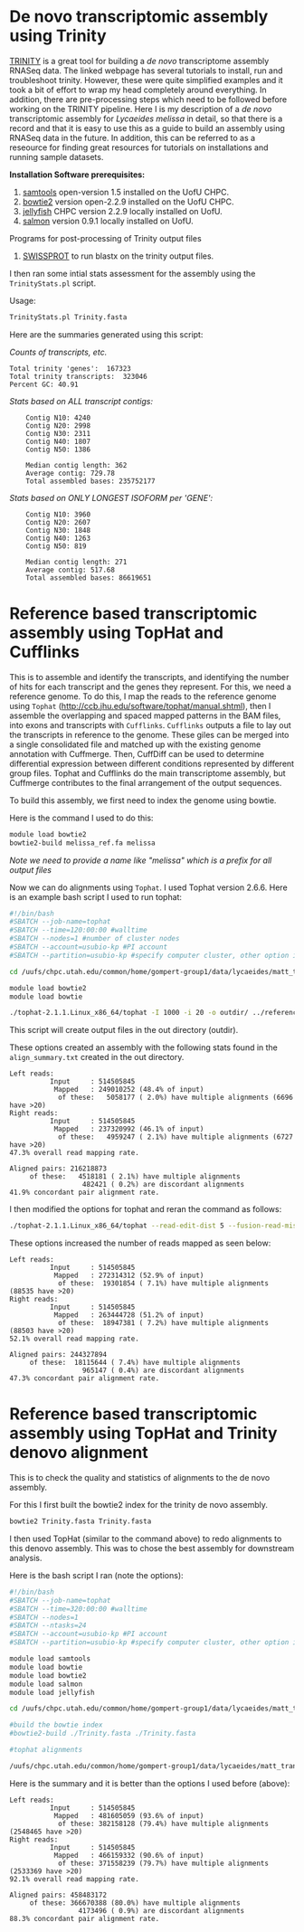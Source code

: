 # De novo transcriptomic assembly using Trinity
[TRINITY](https://github.com/trinityrnaseq/trinityrnaseq/wiki) is a great tool for building a *de novo* transcriptome assembly RNASeq data. The linked webpage has several tutorials to install, run and troubleshoot trinity. However, these were quite simplified examples and it took a bit of effort to wrap my head completely around everything. In addition, there are pre-processing steps which need to be followed before working on the TRINITY pipeline. Here I is my description of a *de novo* transcriptomic assembly for *Lycaeides melissa* in detail, so that there is a record and that it is easy to use this as a guide to build an assembly using RNASeq data in the future. In addition, this can be referred to as a reseource for finding great resources for tutorials on installations and running sample datasets. 

**Installation Software prerequisites:**
1. [samtools](http://samtools.sourceforge.net/) open-version 1.5 installed on the UofU CHPC. 
2. [bowtie2](http://bowtie-bio.sourceforge.net/bowtie2/index.shtml) version open-2.2.9 installed on the UofU CHPC.
2. [jellyfish](http://www.genome.umd.edu/jellyfish.html) CHPC version 2.2.9 locally installed on UofU.
3. [salmon](https://salmon.readthedocs.io/en/latest/salmon.html) version 0.9.1 locally installed on UofU.

Programs for post-processing of Trinity output files
1. [SWISSPROT](https://www.uniprot.org/) to run blastx on the trinity output files.

I then ran some intial stats assessment for the assembly using the `TrinityStats.pl` script.

Usage:
```bash
TrinityStats.pl Trinity.fasta
```
Here are the summaries generated using this script:

*Counts of transcripts, etc.*

~~~
Total trinity 'genes':	167323
Total trinity transcripts:	323046
Percent GC: 40.91

~~~

*Stats based on ALL transcript contigs:*

~~~
	Contig N10: 4240
	Contig N20: 2998
	Contig N30: 2311
	Contig N40: 1807
	Contig N50: 1386

	Median contig length: 362
	Average contig: 729.78
	Total assembled bases: 235752177

~~~

*Stats based on ONLY LONGEST ISOFORM per 'GENE':*

~~~
	Contig N10: 3960
	Contig N20: 2607
	Contig N30: 1848
	Contig N40: 1263
	Contig N50: 819

	Median contig length: 271
	Average contig: 517.68
	Total assembled bases: 86619651

~~~

# Reference based transcriptomic assembly using TopHat and Cufflinks
This is to assemble and identify the transcripts, and identifying the number of hits for each transcript and the genes they represent. For this, we need a reference genome. To do this, I map the reads to the reference genome using `Tophat` (http://ccb.jhu.edu/software/tophat/manual.shtml), then I assemble the overlapping and spaced mapped patterns in the BAM files, into exons and transcripts with `Cufflinks`. `Cufflinks` outputs a file to lay out the transcripts in reference to the genome. These giles can be merged into a single consolidated file and matched up with the existing genome annotation with Cuffmerge. Then, CuffDiff can be used to determine differential expression between different conditions represented by different group files. Tophat and Cufflinks do the main transcriptome assembly, but Cuffmerge contributes to the final arrangement of the output sequences.

To build this assembly, we first need to index the genome using bowtie. 

Here is the command I used to do this:

```bash
module load bowtie2
bowtie2-build melissa_ref.fa melissa
```
*Note we need to provide a name like "melissa" which is a prefix for all output files*

Now we can do alignments using `Tophat`. I used Tophat version 2.6.6. Here is an example bash script I used to run tophat:

```bash
#!/bin/bash
#SBATCH --job-name=tophat
#SBATCH --time=120:00:00 #walltime
#SBATCH --nodes=1 #number of cluster nodes
#SBATCH --account=usubio-kp #PI account
#SBATCH --partition=usubio-kp #specify computer cluster, other option is kinspeak

cd /uufs/chpc.utah.edu/common/home/gompert-group1/data/lycaeides/matt_transcriptome/tophat/

module load bowtie2
module load bowtie

./tophat-2.1.1.Linux_x86_64/tophat -I 1000 -i 20 -o outdir/ ../reference/melissa ../trim_galore/KS001_S71_L008_R1_001_val_1.fq,../trim_galore/KS002_S72_L008_R1_001_val_1.fq,../trim_galore/KS003_S73_L008_R1_001_val_1.fq,../trim_galore/KS001_S71_L008_R2_001_val_2.fq,../trim_galore/KS002_S72_L008_R2_001_val_2.fq,../trim_galore/KS003_S73_L008_R2_001_val_2.fq
```
This script will create output files in the out directory (outdir).

These options created an assembly with the following stats found in the `align_summary.txt` created in the out directory.

~~~
Left reads:
          Input     : 514505845
           Mapped   : 249010252 (48.4% of input)
            of these:   5058177 ( 2.0%) have multiple alignments (6696 have >20)
Right reads:
          Input     : 514505845
           Mapped   : 237320992 (46.1% of input)
            of these:   4959247 ( 2.1%) have multiple alignments (6727 have >20)
47.3% overall read mapping rate.

Aligned pairs: 216218873
     of these:   4518181 ( 2.1%) have multiple alignments
                  482421 ( 0.2%) are discordant alignments
41.9% concordant pair alignment rate.
~~~

I then modified the options for tophat and reran the command as follows:

```bash
./tophat-2.1.1.Linux_x86_64/tophat --read-edit-dist 5 --fusion-read-mismatches 3 --segment-mismatches 3 --read-mismatches 4 --read-gap-length 4 --read-realign-edit-dist 0 -p 10 -I 1000 -i 20 -o outdir1/ ../reference/melissa ../trim_galore/KS001_S71_L008_R1_001_val_1.fq,../trim_galore/KS002_S72_L008_R1_001_val_1.fq,../trim_galore/KS003_S73_L008_R1_001_val_1.fq,../trim_galore/KS001_S71_L008_R2_001_val_2.fq,../trim_galore/KS002_S72_L008_R2_001_val_2.fq,../trim_galore/KS003_S73_L008_R2_001_val_2.fq
```
These options increased the number of reads mapped as seen below:

~~~
Left reads:
          Input     : 514505845
           Mapped   : 272314312 (52.9% of input)
            of these:  19301854 ( 7.1%) have multiple alignments (88535 have >20)
Right reads:
          Input     : 514505845
           Mapped   : 263444728 (51.2% of input)
            of these:  18947381 ( 7.2%) have multiple alignments (88503 have >20)
52.1% overall read mapping rate.

Aligned pairs: 244327894
     of these:  18115644 ( 7.4%) have multiple alignments
                  965147 ( 0.4%) are discordant alignments
47.3% concordant pair alignment rate.
~~~

# Reference based transcriptomic assembly using TopHat and Trinity denovo alignment
This is to check the quality and statistics of alignments to the de novo assembly. 

For this I first built the bowtie2 index for the trinity de novo assembly.

```bash
bowtie2 Trinity.fasta Trinity.fasta
```
I then used TopHat (similar to the command above) to redo alignments to this denovo assembly. This was to chose the best assembly for downstream analysis. 

Here is the bash script I ran (note the options):

```bash
#!/bin/bash
#SBATCH --job-name=tophat
#SBATCH --time=320:00:00 #walltime
#SBATCH --nodes=1
#SBATCH --ntasks=24
#SBATCH --account=usubio-kp #PI account
#SBATCH --partition=usubio-kp #specify computer cluster, other option is kinspeak

module load samtools
module load bowtie
module load bowtie2
module load salmon
module load jellyfish

cd /uufs/chpc.utah.edu/common/home/gompert-group1/data/lycaeides/matt_transcriptome/txome_assembly/trinity_denovo/trinity_out_dir/

#build the bowtie index
#bowtie2-build ./Trinity.fasta ./Trinity.fasta

#tophat alignments

/uufs/chpc.utah.edu/common/home/gompert-group1/data/lycaeides/matt_transcriptome/tophat/tophat-2.1.1.Linux_x86_64/tophat --read-edit-dist 5 --fusion-read-mismatches 3 --segment-mismatches 3 --read-mismatches 4 --read-gap-length 4 --read-realign-edit-dist 0 -p 10 -I 1000 -i 20 -o tophat/ ./bowtieassembly/Trinity.fasta ../../../trim_galore/KS001_S71_L008_R1_001_val_1.fq,../../../trim_galore/KS002_S72_L008_R1_001_val_1.fq,../../../trim_galore/KS003_S73_L008_R1_001_val_1.fq,../../../trim_galore/KS004_S74_L008_R1_001_val_1.fq,../../../trim_galore/PMKS001_S109_L007_R1_001_val_1.fq,../../../trim_galore/PMKS002_S110_L007_R1_001_val_1.fq,../../../trim_galore/PMKS003_S111_L007_R1_001_val_1.fq,../../../trim_galore/PMKS004_S112_L007_R1_001_val_1.fq,../../../trim_galore/PMKS005_S113_L007_R1_001_val_1.fq,../../../trim_galore/PMKS006_S114_L007_R1_001_val_1.fq,../../../trim_galore/PMKS007_S115_L007_R1_001_val_1.fq,../../../trim_galore/PMKS008_S116_L007_R1_001_val_1.fq ../../../trim_galore/KS001_S71_L008_R2_001_val_2.fq,../../../trim_galore/KS002_S72_L008_R2_001_val_2.fq,../../../trim_galore/KS003_S73_L008_R2_001_val_2.fq,../../../trim_galore/KS004_S74_L008_R2_001_val_2.fq,../../../trim_galore/PMKS001_S109_L007_R2_001_val_2.fq,../../../trim_galore/PMKS002_S110_L007_R2_001_val_2.fq,../../../trim_galore/PMKS003_S111_L007_R2_001_val_2.fq,../../../trim_galore/PMKS004_S112_L007_R2_001_val_2.fq,../../../trim_galore/PMKS005_S113_L007_R2_001_val_2.fq,../../../trim_galore/PMKS006_S114_L007_R2_001_val_2.fq,../../../trim_galore/PMKS007_S115_L007_R2_001_val_2.fq,../../../trim_galore/PMKS008_S116_L007_R2_001_val_2.fq
```
Here is the summary and it is better than the options I used before (above):

~~~
Left reads:
          Input     : 514505845
           Mapped   : 481605059 (93.6% of input)
            of these: 382158128 (79.4%) have multiple alignments (2548465 have >20)
Right reads:
          Input     : 514505845
           Mapped   : 466159332 (90.6% of input)
            of these: 371558239 (79.7%) have multiple alignments (2533369 have >20)
92.1% overall read mapping rate.

Aligned pairs: 458483172
     of these: 366670388 (80.0%) have multiple alignments
                 4173496 ( 0.9%) are discordant alignments
88.3% concordant pair alignment rate.
~~~


